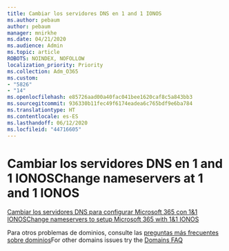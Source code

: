 ```yaml
---
title: Cambiar los servidores DNS en 1 and 1 IONOS
ms.author: pebaum
author: pebaum
manager: mnirkhe
ms.date: 04/21/2020
ms.audience: Admin
ms.topic: article
ROBOTS: NOINDEX, NOFOLLOW
localization_priority: Priority
ms.collection: Adm_O365
ms.custom:
- "5826"
- "14"
ms.openlocfilehash: e85726aad00a40fac041bee1620caf8c5a843bb3
ms.sourcegitcommit: 936330b11fec49f6174eadea6c765bdf9e6ba784
ms.translationtype: HT
ms.contentlocale: es-ES
ms.lasthandoff: 06/12/2020
ms.locfileid: "44716605"
---
```

# <a name="change-nameservers-at-1-and-1-ionos"></a><span data-ttu-id="7e213-102">Cambiar los servidores DNS en 1 and 1 IONOS</span><span class="sxs-lookup"><span data-stu-id="7e213-102">Change nameservers at 1 and 1 IONOS</span></span>

[<span data-ttu-id="7e213-103">Cambiar los servidores DNS para configurar Microsoft 365 con 1&1 IONOS</span><span class="sxs-lookup"><span data-stu-id="7e213-103">Change nameservers to setup Microsoft 365 with 1&1 IONOS</span></span>](https://docs.microsoft.com/microsoft-365/admin/dns/change-nameservers-at-1-1-internet)

<span data-ttu-id="7e213-104">Para otros problemas de dominios, consulte las [preguntas más frecuentes sobre dominios](https://docs.microsoft.com/microsoft-365/admin/setup/domains-faq)</span><span class="sxs-lookup"><span data-stu-id="7e213-104">For other domains issues try the [Domains FAQ](https://docs.microsoft.com/microsoft-365/admin/setup/domains-faq)</span></span>